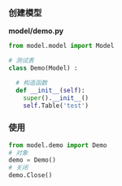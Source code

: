 ### 创建模型
**model/demo.py**
```python
from model.model import Model

# 测试表
class Demo(Model) :

  # 构造函数
  def __init__(self):
    super().__init__()
    self.Table('test')
```

### 使用
```python
from model.demo import Demo
# 对象
demo = Demo()
# 关闭
demo.Close()
```
